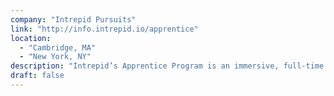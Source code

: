 ```yaml
---
company: "Intrepid Pursuits"
link: "http://info.intrepid.io/apprentice"
location: 
  - "Cambridge, MA"
  - "New York, NY"
description: "Intrepid’s Apprentice Program is an immersive, full-time 12-week training program that spans several disciplines: Project Management, Experience Design, iOS, Android and Web development."
draft: false
---
```

